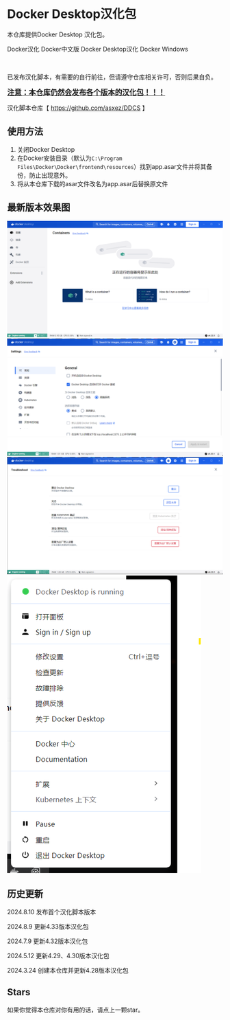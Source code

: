 # Docker Desktop汉化包
本仓库提供Docker Desktop 汉化包。

Docker汉化  Docker中文版  Docker Desktop汉化 Docker Windows

<br>

已发布汉化脚本，有需要的自行前往，但请遵守仓库相关许可，否则后果自负。

<big><u>**注意：本仓库仍然会发布各个版本的汉化包！！！**</u></big>

汉化脚本仓库【 https://github.com/asxez/DDCS 】

## 使用方法
1. 关闭Docker Desktop
2. 在Docker安装目录（默认为`C:\Program Files\Docker\Docker\frontend\resources`）找到app.asar文件并将其备份，防止出现意外。
3. 将从本仓库下载的asar文件改名为app.asar后替换原文件

## 最新版本效果图
![](images/4.33/1.png)
![](images/4.33/2.png)
![](images/4.33/3.png)
![](images/4.33/4.png)

## 历史更新
2024.8.10 发布首个汉化脚本版本

2024.8.9 更新4.33版本汉化包

2024.7.9 更新4.32版本汉化包

2024.5.12 更新4.29、4.30版本汉化包

2024.3.24 创建本仓库并更新4.28版本汉化包

## Stars
如果你觉得本仓库对你有用的话，请点上一颗star。
